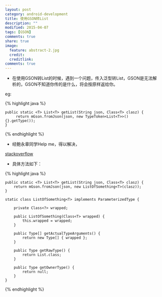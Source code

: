 ```yaml
---
layout: post
category: android-development
title: 使用GSON转List
description: ""
modified: 2015-04-07
tags: [GSON]
comments: true
share: true
image:
  feature: abstract-2.jpg
  credit: 
  creditlink: 
comments: true
---
```


 * 在使用GSON转List的时候，遇到一个问题，传入泛型转List，GSON是无法解析的，GSON不知道你传的是什么，将会按原样返给你。 
 
 eg: 
 
 {% highlight java %} 
 
    public static <T> List<T> getList(String json, Class<T> clasz) {
		 return mGson.fromJson(json, new TypeToken<List<T>>() {}.getType());
	} 
	
 {% endhighlight %}
 
 * 经鲍永章同学Help me，得以解决， 
 
 [stackoverflow](http://stackoverflow.com/questions/14139437/java-type-generic-as-argument-for-gson) 
 
 * 具体方法如下： 
 
  {% highlight java %} 
  
    public static <T> List<T> getList(String json, Class<T> clasz) {
		return mGson.fromJson(json, new ListOfSomething<T>(clasz));
	} 
	
	static class ListOfSomething<T> implements ParameterizedType {

		private Class<?> wrapped;

		public ListOfSomething(Class<T> wrapped) {
			this.wrapped = wrapped;
		}

		public Type[] getActualTypeArguments() {
			return new Type[] { wrapped };
		}

		public Type getRawType() {
			return List.class;
		}

		public Type getOwnerType() {
			return null;
		}
	}
   {% endhighlight %}
 
